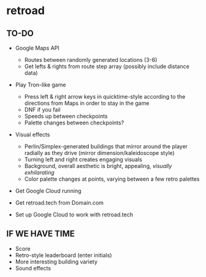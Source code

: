 # retroad

## TO-DO
- Google Maps API
  - Routes between randomly generated locations (3-6)
  - Get lefts & rights from route step array (possibly include distance data)
- Play Tron-like game
  - Press left & right arrow keys in quicktime-style according to the directions from Maps in order to stay in the game
  - DNF if you fail
  - Speeds up between checkpoints
  - Palette changes between checkpoints?
- Visual effects
  - Perlin/Simplex-generated buildings that mirror around the player radially as they drive (mirror dimension/kaleidoscope style)
  - Turning left and right creates engaging visuals
  - Background, overall aesthetic is bright, appealing, *visually exhilarating*
  - Color palette changes at points, varying between a few retro palettes
  
 - Get Google Cloud running
 - Get retroad.tech from Domain.com
 - Set up Google Cloud to work with retroad.tech
 
 ## IF WE HAVE TIME
 - Score
 - Retro-style leaderboard (enter initials)
 - More interesting building variety
 - Sound effects
